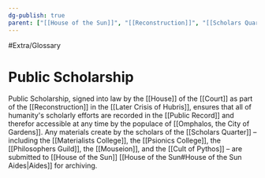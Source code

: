 ```yaml
---
dg-publish: true
parent: ["[[House of the Sun]]", "[[Reconstruction]]", "[[Scholars Quarter]]", "[[Scholars of the City]]"]
---
```

#Extra/Glossary
# Public Scholarship

Public Scholarship, signed into law by the [[House]] of the [[Court]] as part of the [[Reconstruction]] in the [[Later Crisis of Hubris]], ensures that all of humanity's scholarly efforts are recorded in the [[Public Record]] and therefor accessible at any time by the populace of [[Omphalos, the City of Gardens]]. Any materials create by the scholars of the [[Scholars Quarter]] – including the [[Materialists College]], the [[Psionics College]], the [[Philosophers Guild]], the [[Mouseion]], and the [[Cult of Pythos]] – are submitted to [[House of the Sun]] [[House of the Sun#House of the Sun Aides|Aides]] for archiving.